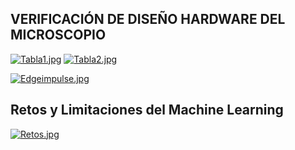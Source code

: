
## VERIFICACIÓN DE DISEÑO HARDWARE DEL MICROSCOPIO
[![Tabla1.jpg](https://i.postimg.cc/PrhWpNCk/Tabla1.jpg)](https://postimg.cc/LhCYG9ky)
[![Tabla2.jpg](https://i.postimg.cc/YCTjFydm/Tabla2.jpg)](https://postimg.cc/sM9VdKdV)

[![Edgeimpulse.jpg](https://i.postimg.cc/SQJZmgnz/Edgeimpulse.jpg)](https://postimg.cc/1410Hcc9)

## Retos y Limitaciones del Machine Learning
[![Retos.jpg](https://i.postimg.cc/JnGCBnVQ/Retos.jpg)](https://postimg.cc/G8w5WbpB)
